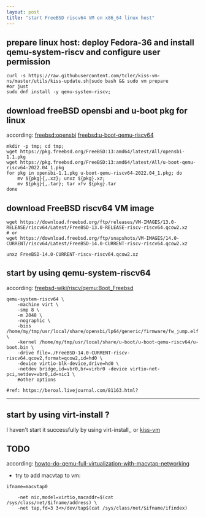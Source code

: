 ```yaml
---
layout: post
title: "start FreeBSD riscv64 VM on x86_64 linux host"
---
```


## prepare linux host: deploy Fedora-36 and install qemu-system-riscv and configure user permission
```
curl -s https://raw.githubusercontent.com/tcler/kiss-vm-ns/master/utils/kiss-update.sh|sudo bash && sudo vm prepare
#or just
sudo dnf install -y qemu-system-riscv; 
```

## download freeBSD opensbi and u-boot pkg for linux
according: [freebsd:opensbi](https://pkgs.org/download/opensbi) [freebsd:u-boot-qemu-riscv64](https://pkgs.org/download/u-boot-qemu-riscv64)
```
mkdir -p tmp; cd tmp;
wget https://pkg.freebsd.org/FreeBSD:13:amd64/latest/All/opensbi-1.1.pkg
wget https://pkg.freebsd.org/FreeBSD:13:amd64/latest/All/u-boot-qemu-riscv64-2022.04_1.pkg
for pkg in opensbi-1.1.pkg u-boot-qemu-riscv64-2022.04_1.pkg; do
    mv ${pkg}{,.xz}; unxz ${pkg}.xz;
    mv ${pkg}{,.tar}; tar xfv ${pkg}.tar
done
```

## download FreeBSD riscv64 VM image
```
wget https://download.freebsd.org/ftp/releases/VM-IMAGES/13.0-RELEASE/riscv64/Latest/FreeBSD-13.0-RELEASE-riscv-riscv64.qcow2.xz
# or
wget https://download.freebsd.org/ftp/snapshots/VM-IMAGES/14.0-CURRENT/riscv64/Latest/FreeBSD-14.0-CURRENT-riscv-riscv64.qcow2.xz

unxz FreeBSD-14.0-CURRENT-riscv-riscv64.qcow2.xz
```

## start by using qemu-system-riscv64
according: [freebsd-wiki/riscv/qemu:Boot_Freebsd](https://wiki.freebsd.org/riscv/QEMU#Boot_FreeBSD)
```
qemu-system-riscv64 \
    -machine virt \
    -smp 8 \
    -m 2048 \
    -nographic \
    -bios /home/my/tmp/usr/local/share/opensbi/lp64/generic/firmware/fw_jump.elf \
    -kernel /home/my/tmp/usr/local/share/u-boot/u-boot-qemu-riscv64/u-boot.bin \
    -drive file=./FreeBSD-14.0-CURRENT-riscv-riscv64.qcow2,format=qcow2,id=hd0 \
    -device virtio-blk-device,drive=hd0 \
    -netdev bridge,id=vbr0,br=virbr0 -device virtio-net-pci,netdev=vbr0,id=nic1 \
    #other options
    
#ref: https://beroal.livejournal.com/81163.html?
```


---
## start by using virt-install ?
I haven't start it successfully by using virt-install,, or [kiss-vm](https://github.com/tcler/kiss-vm-ns)  


## TODO
according: [howto-do-qemu-full-virtualization-with-macvtap-networking](https://ahelpme.com/linux/howto-do-qemu-full-virtualization-with-macvtap-networking/)  
- try to add macvtap to vm:    
```
ifname=macvtap0

    -net nic,model=virtio,macaddr=$(cat /sys/class/net/$ifname/address) \
    -net tap,fd=3 3<>/dev/tap$(cat /sys/class/net/$ifname/ifindex)
```
